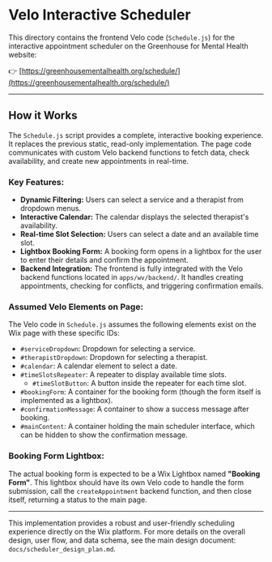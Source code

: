 # Velo Interactive Scheduler

This directory contains the frontend Velo code (`Schedule.js`) for the interactive appointment scheduler on the Greenhouse for Mental Health website:

👉 [https://greenhousementalhealth.org/schedule/](https://greenhousementalhealth.org/schedule/)

---

## How it Works

The `Schedule.js` script provides a complete, interactive booking experience. It replaces the previous static, read-only implementation. The page code communicates with custom Velo backend functions to fetch data, check availability, and create new appointments in real-time.

### Key Features:

-   **Dynamic Filtering:** Users can select a service and a therapist from dropdown menus.
-   **Interactive Calendar:** The calendar displays the selected therapist's availability.
-   **Real-time Slot Selection:** Users can select a date and an available time slot.
-   **Lightbox Booking Form:** A booking form opens in a lightbox for the user to enter their details and confirm the appointment.
-   **Backend Integration:** The frontend is fully integrated with the Velo backend functions located in `apps/wv/backend/`. It handles creating appointments, checking for conflicts, and triggering confirmation emails.

### Assumed Velo Elements on Page:

The Velo code in `Schedule.js` assumes the following elements exist on the Wix page with these specific IDs:

-   `#serviceDropdown`: Dropdown for selecting a service.
-   `#therapistDropdown`: Dropdown for selecting a therapist.
-   `#calendar`: A calendar element to select a date.
-   `#timeSlotsRepeater`: A repeater to display available time slots.
    -   `#timeSlotButton`: A button inside the repeater for each time slot.
-   `#bookingForm`: A container for the booking form (though the form itself is implemented as a lightbox).
-   `#confirmationMessage`: A container to show a success message after booking.
-   `#mainContent`: A container holding the main scheduler interface, which can be hidden to show the confirmation message.

### Booking Form Lightbox:

The actual booking form is expected to be a Wix Lightbox named **"Booking Form"**. This lightbox should have its own Velo code to handle the form submission, call the `createAppointment` backend function, and then close itself, returning a status to the main page.

---

This implementation provides a robust and user-friendly scheduling experience directly on the Wix platform. For more details on the overall design, user flow, and data schema, see the main design document: `docs/scheduler_design_plan.md`.
